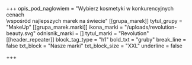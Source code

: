 +++
opis_pod_naglowiem = "Wybierz kosmetyki w konkurencyjnych cenach<br>\vspośród najlepszych marek na świecie"
[[grupa_marek]]
tytul_grupy = "MakeUp"
[[grupa_marek.marki]]
ikona_marki = "/uploads/revolution-beauty.svg"
odnisnik_marki = []
tytul_marki = "Revolution"
[[header_repeater]]
block_tag_type = "h1"
bold_txt = "gruby"
break_line = false
txt_block = "Nasze marki"
txt_block_size = "XXL"
underline = false

+++
